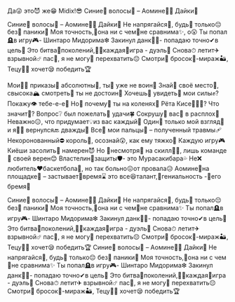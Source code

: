 Да😜 это😈 же😁 Midix!😎
Синие💙 волосы💭 – Аомине🙋‍♂ Дайки🏀

Синие💙 волосы💭 – Аомине🙋‍♂ Дайки🏀
Не напрягайся🎲, будь🥺 только😔 без🚫 паники💢
Моя точность,🧿она ни с чем📴не сравнима✨, о😮
Ты попал🪦в игру🎮- Шинтаро Мидорима❇
Закинул данк🤾‍♂- попадаю точно✔в цель🎯
Это битва🥊поколений,🤼‍♂каждая💯игра - дуэль🔫
Снова⏱ летит✈ взрывной☄ пас🏀, я не могу🚫 перехватить😔
Смотри👀 бросок💅-мираж🏜, Тецу🙆‍♂ хочет😪 победить🏆


Мои🙋‍♂ приказы📇 абсолютны💯, ты👦 уже не воин🤺
Знай🧠 своё место🚮, свысока🏔 смотреть👀 ты не достоин🚫
Хочешь🥶 увидеть👀 мои силы✊? Покажу👁 тебе-е-е🦾
Но🤨 почему🥺 ты на коленях🦵 Рёта Кисе🙇🏻‍♂?
Что значит🤨? Вопрос❔ был пожелать🌠 удачи🍀
Сокрушу💢 вас🐑 в расплох💭
Неважно😑, что придумает💡из вас каждый🤪
Один⃣ только мой взгляд👁 и я🙋‍♂ вернулся🔙 дважды⃣
Все🖖 мои пальцы👋 – полученный травмы🩹
Некоронованный⛔ король🤴, осознай😲, как ему тяжко🤕
Каждую игру🎮 Киёши засолить🧂 намерен😈
Но 🦋несмотря🙈 на скилл🤾‍♂, лишь команде👬 своей верен😊
Властелин👑защиты🛡- это Мурасакибара💦
Не❌ любитель❤баскетбола🏀, но так больно😖от провала😥
Аомине🥰на площадке🤭 – застывает🧊время⌛
это все😆талант,🤪гениальность -🧠его бремя🐓


Синие💙 волосы💭 – Аомине🙋‍♂ Дайки🏀
Не напрягайся🎲, будь🥺 только😔 без🚫 паники💢
Моя точность,🧿она ни с чем📴не сравнима✨
Ты попал🪦в игру🎮- Шинтаро Мидорима❇
Закинул данк🤾‍♂- попадаю точно✔в цель🎯
Это битва🥊поколений,🤼‍♂каждая💯игра - дуэль🔫
Снова⏱ летит✈ взрывной☄ пас🏀, я не могу🚫 перехватить😔
Смотри👀 бросок💅-мираж🏜, Тецу🙆‍♂ хочет😪 победить🏆
Синие💙 волосы💭 – Аомине🙋‍♂ Дайки🏀
Не напрягайся🎲, будь🥺 только😔 без🚫 паники💢
Моя точность,🧿она ни с чем📴не сравнима✨
Ты попал🪦в игру🎮- Шинтаро Мидорима❇
Закинул данк🤾‍♂- попадаю точно✔в цель🎯
Это битва🥊поколений,🤼‍♂каждая💯игра - дуэль🔫
Снова⏱ летит✈ взрывной☄ пас🏀, я не могу🚫 перехватить😔
Смотри👀 бросок💅-мираж🏜, Тецу🙆‍♂ хочет😪 победить🏆

<!--
**secxndary/secxndary** is a ✨ _special_ ✨ repository because its `README.md` (this file) appears on your GitHub profile.

Here are some ideas to get you started:

- 🔭 I’m currently working on ...
- 🌱 I’m currently learning ...
- 👯 I’m looking to collaborate on ...
- 🤔 I’m looking for help with ...
- 💬 Ask me about ...
- 📫 How to reach me: ...
- 😄 Pronouns: ...
- ⚡ Fun fact: ...
-->
